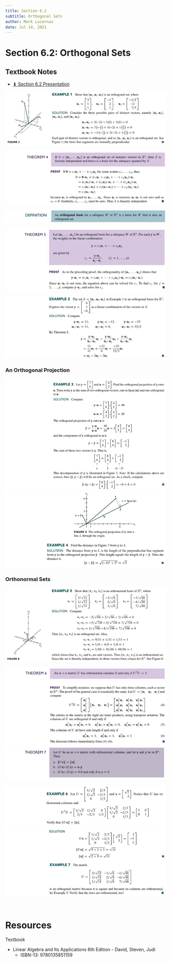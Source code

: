 ```yaml
---
title: Section 6.2
subtitle: Orthogonal Sets
author: Mark Lucernas
date: Jul 14, 2021
---
```



# Section 6.2: Orthogonal Sets

## Textbook Notes

- [⬇ Section 6.2 Presentation](file:../../../../../../files/summer-2021/MATH-254/notes/ch-6/sec_6-2/sec_6-2_presentation.pptx)

![Example 1](../../../../../../files/summer-2021/MATH-254/notes/ch-6/sec_6-2/sec_6-2_example_1.png)

![Theorem 4.1](../../../../../../files/summer-2021/MATH-254/notes/ch-6/sec_6-2/sec_6-2_theorem_4-1.png)
![Theorem 4.2](../../../../../../files/summer-2021/MATH-254/notes/ch-6/sec_6-2/sec_6-2_theorem_4-2.png)

![Definition](../../../../../../files/summer-2021/MATH-254/notes/ch-6/sec_6-2/sec_6-2_definition_orthogonal_basis.png)

![Theorem 5](../../../../../../files/summer-2021/MATH-254/notes/ch-6/sec_6-2/sec_6-2_theorem_5.png)

![Example 2](../../../../../../files/summer-2021/MATH-254/notes/ch-6/sec_6-2/sec_6-2_example_2.png)

### An Orthogonal Projection

![Example 3.1](../../../../../../files/summer-2021/MATH-254/notes/ch-6/sec_6-2/sec_6-2_example_3-1.png)
![Example 3.2](../../../../../../files/summer-2021/MATH-254/notes/ch-6/sec_6-2/sec_6-2_example_3-2.png)
![Example 4](../../../../../../files/summer-2021/MATH-254/notes/ch-6/sec_6-2/sec_6-2_example_4.png)

### Orthonormal Sets

![Example 5](../../../../../../files/summer-2021/MATH-254/notes/ch-6/sec_6-2/sec_6-2_example_5.png)

![Theorem 6](../../../../../../files/summer-2021/MATH-254/notes/ch-6/sec_6-2/sec_6-2_theorem_6.png)
![Theorem 7](../../../../../../files/summer-2021/MATH-254/notes/ch-6/sec_6-2/sec_6-2_theorem_7.png)

![Example 6.1](../../../../../../files/summer-2021/MATH-254/notes/ch-6/sec_6-2/sec_6-2_example_6-1.png)
![Example 6.2](../../../../../../files/summer-2021/MATH-254/notes/ch-6/sec_6-2/sec_6-2_example_6-2.png)
![Example 7](../../../../../../files/summer-2021/MATH-254/notes/ch-6/sec_6-2/sec_6-2_example_7.png)

<br>

# Resources

Textbook

+ Linear Algebra and Its Applications 6th Edition - David, Steven, Judi
  + ISBN-13: 9780135851159

